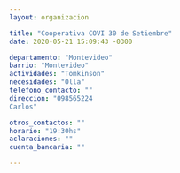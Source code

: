 ```yaml
---
layout: organizacion

title: "Cooperativa COVI 30 de Setiembre"
date: 2020-05-21 15:09:43 -0300

departamento: "Montevideo"
barrio: "Montevideo"
actividades: "Tomkinson"
necesidades: "Olla"
telefono_contacto: ""
direccion: "098565224
Carlos"

otros_contactos: ""
horario: "19:30hs"
aclaraciones: ""
cuenta_bancaria: ""

---
```


